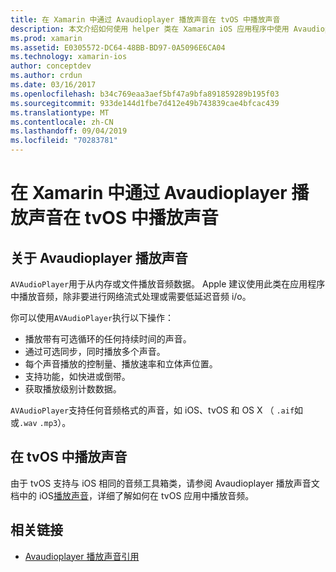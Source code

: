 ```yaml
---
title: 在 Xamarin 中通过 Avaudioplayer 播放声音在 tvOS 中播放声音
description: 本文介绍如何使用 helper 类在 Xamarin iOS 应用程序中使用 Avaudioplayer 播放声音控制声音播放。
ms.prod: xamarin
ms.assetid: E0305572-DC64-48BB-BD97-0A5096E6CA04
ms.technology: xamarin-ios
author: conceptdev
ms.author: crdun
ms.date: 03/16/2017
ms.openlocfilehash: b34c769eaa3aef5bf47a9bfa891859289b195f03
ms.sourcegitcommit: 933de144d1fbe7d412e49b743839cae4bfcac439
ms.translationtype: MT
ms.contentlocale: zh-CN
ms.lasthandoff: 09/04/2019
ms.locfileid: "70283781"
---
```

# <a name="playing-sound-in-tvos-with-avaudioplayer-in-xamarin"></a>在 Xamarin 中通过 Avaudioplayer 播放声音在 tvOS 中播放声音

## <a name="about-the-avaudioplayer"></a>关于 Avaudioplayer 播放声音

`AVAudioPlayer`用于从内存或文件播放音频数据。 Apple 建议使用此类在应用程序中播放音频，除非要进行网络流式处理或需要低延迟音频 i/o。

你可以使用`AVAudioPlayer`执行以下操作：

- 播放带有可选循环的任何持续时间的声音。
- 通过可选同步，同时播放多个声音。
- 每个声音播放的控制量、播放速率和立体声位置。
- 支持功能，如快进或倒带。
- 获取播放级别计数数据。

`AVAudioPlayer`支持任何音频格式的声音，如 iOS、tvOS 和 OS X （ `.aif`如或`.wav` `.mp3`）。

## <a name="playing-sounds-in-tvos"></a>在 tvOS 中播放声音

由于 tvOS 支持与 iOS 相同的音频工具箱类，请参阅 Avaudioplayer 播放声音文档中的 iOS[播放声音](https://github.com/xamarin/recipes/tree/master/Recipes/ios/media/sound/avaudioplayer)，详细了解如何在 tvOS 应用中播放音频。



## <a name="related-links"></a>相关链接

- [Avaudioplayer 播放声音引用](https://developer.apple.com/library/ios/documentation/AVFoundation/Reference/AVAudioPlayerClassReference/)
